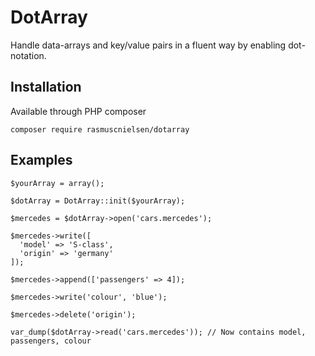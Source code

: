 # DotArray

Handle data-arrays and key/value pairs in a fluent way by enabling dot-notation.

## Installation

Available through PHP composer

```
composer require rasmuscnielsen/dotarray
```


## Examples

```
$yourArray = array();

$dotArray = DotArray::init($yourArray);

$mercedes = $dotArray->open('cars.mercedes');

$mercedes->write([
  'model' => 'S-class', 
  'origin' => 'germany'
]);

$mercedes->append(['passengers' => 4]);

$mercedes->write('colour', 'blue');

$mercedes->delete('origin');

var_dump($dotArray->read('cars.mercedes')); // Now contains model, passengers, colour
```
